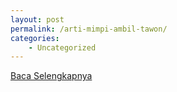 ```yaml
---
layout: post
permalink: /arti-mimpi-ambil-tawon/
categories:
    - Uncategorized
---
```


[Baca Selengkapnya](/10)